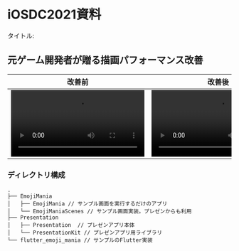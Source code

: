 # iOSDC2021資料

タイトル: 

## 元ゲーム開発者が贈る描画パフォーマンス改善

| 改善前 | 改善後 |
|---|---|
| <video src=https://user-images.githubusercontent.com/19257572/133885469-7f26f519-3db1-4943-aa94-6b3d1c603dd3.mov> | <video src=https://user-images.githubusercontent.com/19257572/133885499-803363df-7dd0-4385-8a3f-76be8c543708.mov> |

### ディレクトリ構成

```
.
├── EmojiMania
│   ├── EmojiMania // サンプル画面を実行するだけのアプリ
│   └── EmojiManiaScenes // サンプル画面実装。プレゼンからも利用
├── Presentation
│   ├── Presentation  // プレゼンアプリ本体
│   └── PresentationKit // プレゼンアプリ用ライブラリ
└── flutter_emoji_mania // サンプルのFlutter実装
```
